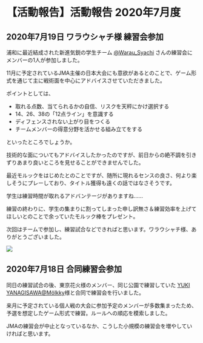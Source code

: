 # 【活動報告】活動報告 2020年7月度

## 2020年7月19日 ワラウシャチ様 練習会参加

浦和に最近結成された新進気鋭の学生チーム [@Warau_Syachi](https://twitter.com/Warau_Syachi) さんの練習会にメンバーの1人が参加しました。

11月に予定されているJMA主催の日本大会にも意欲があるとのことで、ゲーム形式を通じて主に戦術面を中心にアドバイスさせていただきました。

ポイントとしては、

- 取れる点数、当てられるかの自信、リスクを天秤にかけ選択する
- 14、26、38の「12点ライン」を意識する
- ディフェンスされない上がり目をつくる
- チームメンバーの得意分野を活かせる組み立てをする

といったところでしょうか。

技術的な面についてもアドバイスしたかったのですが、前日からの絶不調を引きずりあまり良いところを見せることができませんでした。

最近モルックをはじめたとのことですが、随所に現れるセンスの良さ、何より楽しそうにプレーしており、タイトル獲得も遠くの話ではなさそうです。

学生は練習時間が取れるアドバンテージがありますね……

練習の終わりに、学生の集まりに割ってしまった申し訳無さ＆練習効率を上げてほしいとのことで余っていたモルック棒をプレゼント。

次回はチームで参加し、練習試合などできればと思います。ワラウシャチ様、ありがとうございました。

![](https://i.imgur.com/UxpwLjR.jpg)

## 2020年7月18日 合同練習会参加

同日の練習試合の後、東京花火様のメンバー、同じ公園で練習していた [YUKI YANAGISAWA@Mölkky](https://twitter.com/Molkky20_01_26)様と合同で練習会を行いました。

来月に予定されている個人戦の大会に参加予定のメンバーが多数集まったため、予選を想定したゲーム形式で練習。ルールへの順応を模索しました。

JMAの練習会が中止となっているなか、こうした小規模の練習会を増やしていければと思います。
